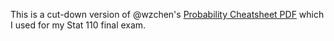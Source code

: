 This is a cut-down version of @wzchen's [Probability Cheatsheet PDF](http://www.wzchen.com/probability-cheatsheet/) which I used for my Stat 110 final exam.
